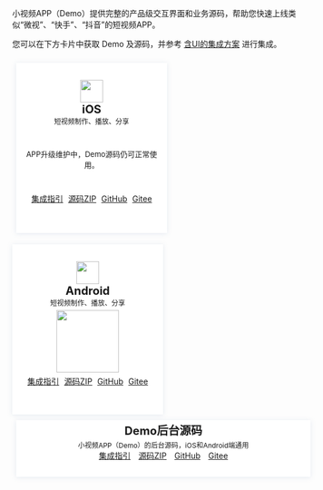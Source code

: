 <style>
.markdown-text-box table th,.markdown-text-box table td{
    text-align: center;
}
/*后台源码的卡片*/
.preview-demo-section .preview-demo-item-cloud {
    display: inline-block;
    width: 489px;
    height: 100px;
    background: #fff;
    box-shadow: 0 1px 8px 0 rgb(156 175 204 / 25%);
    border-radius: 1px;
    text-align: center;
    padding: 0 15px;
    margin: 0px 13px 10px 7px;
    vertical-align: top;
}
/*标题距离卡片上方的尺寸*/
.preview-demo-section .preview-demo-item-cloud .demo-item-header {
    margin-top: 3px;
}

/*小卡片*/
.preview-demo-section .preview-demo-item {
    display: inline-block;
    width: 236px;
    height: 300px;
    background: #fff;
    box-shadow: 0 1px 8px 0 rgb(156 175 204 / 25%);
    border-radius: 1px;
    text-align: center;
    padding: 0 15px;
    margin: 10px 13px 10px 7px;
    vertical-align: top;
}
/*顶部icon距离卡片上方的尺寸*/
.preview-demo-section .preview-demo-item .demo-item-header {
    margin-top: 30px;
}
/*卡片文字描述字体大小，如web：功能演示·示例代码*/
.preview-demo-section .preview-demo-item .demo-item-desc {
    font-size: 12px;
}
/*iOS升级维护说明*/
.preview-demo-section .preview-demo-item .demo-item-desc-2 {
    font-size: 13px;
		text-align: center;
		margin-top: 40px;
}
/*Android底部链接*/
.preview-demo-section .preview-demo-item .demo-item-link {
    font-size: 14px;
	 margin-top: 5px;
	 		white-space: nowrap;
}
/*iOS底部链接*/
.preview-demo-section .preview-demo-item .demo-item-link-2 {
    font-size: 14px;
	  margin-top: 40px;
		white-space: nowrap;
}
/*卡片标题*/
.preview-demo-section .preview-demo-item .demo-item-platform {
    font-size: 20px;
    font-weight: bold;
}
/*卡片顶部icon和标题的距离
.preview-demo-section .preview-demo-item .demo-logo-wrapper {
    line-height: 1;
}
/*顶部icon图标大小*/
.preview-demo-section .preview-demo-item .demo-item-header img {
    box-shadow: none;
    width: 40px;
    height: 40px;
}
/*底部二维码的距离上方位置*/
.preview-demo-section .preview-demo-item.style-qrcode .demo-item-download {
    margin-top: 5px;
}
/*底部二维码大小*/
.preview-demo-section .preview-demo-item .demo-item-download img {
    box-shadow: none;
    width: 110px;
    height: 110px;
}

</style>
小视频APP（Demo）提供完整的产品级交互界面和业务源码，帮助您快速上线类似“微视”、“快手”、“抖音”的短视频APP。

您可以在下方卡片中获取 Demo 及源码，并参考 [含UI的集成方案](https://cloud.tencent.com/document/product/584/15540) 进行集成。

<div class="preview-demo-section" id="demo-card">
	 <div class="preview-demo-item style-qrcode">
        <div class="demo-item-header">
            <div class="demo-logo-wrapper">
                <img src="https://qcloudimg.tencent-cloud.cn/raw/36154dc8bb7c93826dbdc6fdcec4e194.svg" data-nonescope="true">
            </div>
            <div class="demo-item-platform">iOS</div>
        </div>
        <div class="demo-item-desc">
           短视频制作、播放、分享
        </div>
        <div class="demo-item-desc-2">
            APP升级维护中，Demo源码仍可正常使用。
        </div>
				<div class="demo-item-link-2">
					<a href="https://cloud.tencent.com/document/product/584/15540">集成指引</a>
				<a  style="margin-left: 5px;" href="https://liteav.sdk.qcloud.com/download/ugc/TXXiaoShiPinDemo_ios.zip">源码ZIP</a>
				 <a style="margin-left: 5px;" href="https://github.com/tencentyun/UGSVSDK">GitHub</a>
				 <a style="margin-left: 5px;" href="https://gitee.com/cloudtencent/UGSVSDK">Gitee</a>
				  </div>
    </div>
    <div class="preview-demo-item style-qrcode" style="margin-left:0">
        <div class="demo-item-header">
            <div class="demo-logo-wrapper">
                <img src="https://qcloudimg.tencent-cloud.cn/raw/53be7f245c4d11d3aefcb6dc53918757.svg" data-nonescope="true">
            </div>
            <div class="demo-item-platform">Android</div>
        </div>
        <div class="demo-item-desc">
             短视频制作、播放、分享
        </div>
        <div class="demo-item-download">
            <img src="https://main.qcloudimg.com/raw/6790ddaf4ffe4afd0ceb96b309a16496.png">
        </div>
					<div class="demo-item-link">
					  	<a href="https://cloud.tencent.com/document/product/584/15540">集成指引</a>
				<a style="margin-left: 5px;" href="https://liteav.sdk.qcloud.com/download/ugc/XiaoShiPin_Professional_Android.zip">源码ZIP</a>
				 <a style="margin-left: 5px;" href="https://github.com/tencentyun/UGSVSDK">GitHub</a>
				 	 <a style="margin-left: 5px;" href="https://gitee.com/cloudtencent/UGSVSDK">Gitee</a>
        </div>
				 </div>		
    </div>
    </div>
</div>  

<div class="preview-demo-section" id="demo-card">
	 <div class="preview-demo-item-cloud">
	 <div class="demo-item-header">
            <a style="font-size: 20px;font-weight: bold;">Demo后台源码</a>
</div>
	 <div class="demo-item-header">
 <a style="font-size: 12px;">小视频APP（Demo）的后台源码，iOS和Android端通用</a>
 </div>
       	<a href="https://cloud.tencent.com/document/product/584/15540">集成指引</a>
				<a style="margin-left: 10px;" href="https://liteav.sdk.qcloud.com/download/ugc/vod-xiaoshipin-server-master.zip">源码ZIP</a>
				 <a style="margin-left: 10px;" href="https://github.com/tencentyun/vod-xiaoshipin-server">GitHub</a>
				 <a style="margin-left: 10px;" href="https://gitee.com/cloudtencent/vod-xiaoshipin-server">Gitee</a>
      </div>
	     </div>
</div>  
	 
